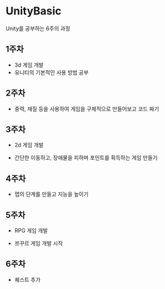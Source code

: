 # UnityBasic

Unity를 공부하는 6주의 과정

## 1주차

- 3d 게임 개발
- 유니티의 기본적인 사용 방법 공부

## 2주차

- 중력, 재질 등을 사용하여 게임을 구체적으로 만들어보고 코드 짜기

## 3주차

- 2d 게임 개발

- 간단한 이동하고, 장애물을 피하며 포인트를 획득하는 게임 만들기

## 4주차

- 맵의 단계를 만들고 지능을 높이기

## 5주차

- RPG 게임 개발

- 쯔꾸르 게임 개발 시작

## 6주차

- 퀘스트 추가
